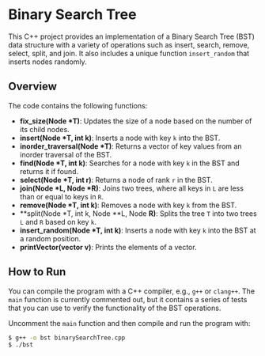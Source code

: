 # Binary Search Tree

This C++ project provides an implementation of a Binary Search Tree (BST) data structure with a variety of operations such as insert, search, remove, select, split, and join. It also includes a unique function `insert_random` that inserts nodes randomly.

## Overview 

The code contains the following functions:

- **fix_size(Node *T)**: Updates the size of a node based on the number of its child nodes.
- **insert(Node *T, int k)**: Inserts a node with key `k` into the BST.
- **inorder_traversal(Node *T)**: Returns a vector of key values from an inorder traversal of the BST.
- **find(Node *T, int k)**: Searches for a node with key `k` in the BST and returns it if found.
- **select(Node *T, int r)**: Returns a node of rank `r` in the BST.
- **join(Node *L, Node *R)**: Joins two trees, where all keys in `L` are less than or equal to keys in `R`.
- **remove(Node *T, int k)**: Removes a node with key `k` from the BST.
- **split(Node *T, int k, Node **L, Node **R)**: Splits the tree `T` into two trees `L` and `R` based on key `k`.
- **insert_random(Node *T, int k)**: Inserts a node with key `k` into the BST at a random position.
- **printVector(vector<int> v)**: Prints the elements of a vector.

## How to Run

You can compile the program with a C++ compiler, e.g., `g++` or `clang++`. The `main` function is currently commented out, but it contains a series of tests that you can use to verify the functionality of the BST operations.

Uncomment the `main` function and then compile and run the program with:

```bash
$ g++ -o bst binarySearchTree.cpp
$ ./bst
